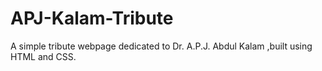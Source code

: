# APJ-Kalam-Tribute
A simple tribute webpage dedicated to Dr. A.P.J. Abdul  Kalam ,built using HTML and CSS.

